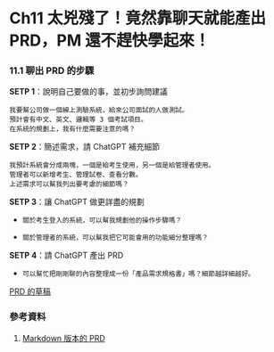 # Ch11 太兇殘了！竟然靠聊天就能產出 PRD，PM 還不趕快學起來！

### 11.1 聊出 PRD 的步驟

**SETP 1**：說明自己要做的事，並初步詢問建議
```
我要幫公司做一個線上測驗系統，給來公司面試的人做測試。
預計會有中文、英文、邏輯等 3 個考試項目。
在系統的規劃上，我有什麼需要注意的嗎？
```

**SETP 2**：簡述需求，請 ChatGPT 補充細節
```
我預計系統會分成兩塊，一個是給考生使用，另一個是給管理者使用。
管理者可以新增考生、管理試卷、查看分數。
上述需求可以幫我列出要考慮的細節嗎？
```

**SETP 3**：讓 ChatGPT 做更詳盡的規劃
- `關於考生登入的系統，可以幫我規劃他的操作步驟嗎？`

- `關於管理者的系統，可以幫我把它可能會用的功能細分整理嗎？`

**SETP 4**：請 ChatGPT 產出 PRD
- `可以幫忙把剛剛聊的內容整理成一份「產品需求規格書」嗎？細節越詳細越好。`

[PRD 的草稿](PRD.md)

### 參考資料
1.	[Markdown 版本的 PRD](https://github.com/dean9703111/chatGPT/blob/master/Ch11/PRD.md)